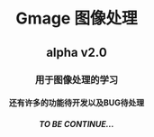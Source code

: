 <h1 align = "center">Gmage 图像处理</h1>

<h2 align = "center">alpha v2.0</h1>

<h3 align = "center">用于图像处理的学习</h1>

<h4 align = "center">还有许多的功能待开发以及BUG待处理</h1>

<h5 align = "center">TO BE CONTINUE...</h1>